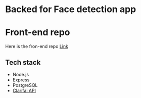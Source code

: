 # Backed for Face detection app

# Front-end repo
Here is the fron-end repo [Link](https://github.com/andbroz/facereconbrain)

## Tech stack

- Node.js
- Express
- PostgreSQL
- [Clarifai API](https://www.clarifai.com/models/face-detection)
